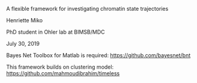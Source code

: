 A flexible framework for investigating chromatin state trajectories

Henriette Miko

PhD student in Ohler lab at BIMSB/MDC


July 30, 2019



Bayes Net Toolbox for Matlab is required: 
https://github.com/bayesnet/bnt


This framework builds on clustering model: 
https://github.com/mahmoudibrahim/timeless

